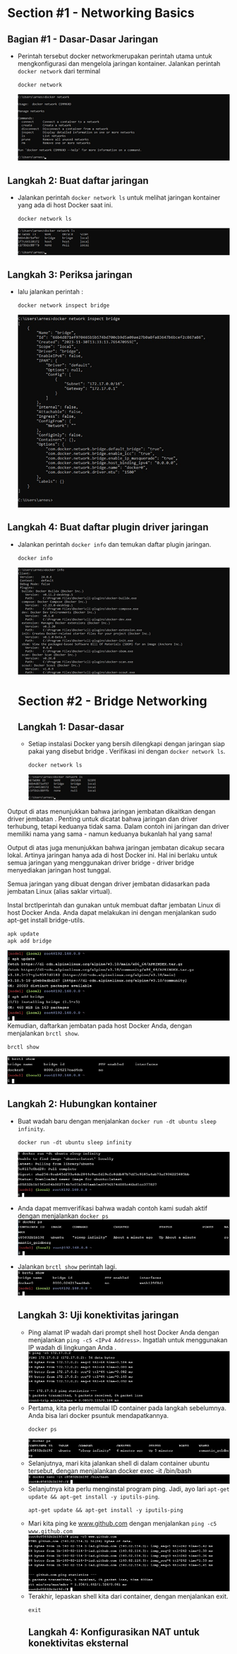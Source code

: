 # Section #1 - Networking Basics

## Bagian #1 - Dasar-Dasar Jaringan

- Perintah tersebut docker networkmerupakan perintah utama untuk mengkonfigurasi dan mengelola jaringan kontainer. Jalankan perintah `docker network` dari terminal
   ```
   docker network
   ```
   ![docker network](./01-docker-network.jpg)

## Langkah 2: Buat daftar jaringan
- Jalankan perintah `docker network ls` untuk melihat jaringan kontainer yang ada di host Docker saat ini.
  ```
  docker network ls
  ```
  ![docker network ls](./02-docker-network-ls.jpg)

## Langkah 3: Periksa jaringan
- lalu jalankan perintah :
  ```
  docker network inspect bridge
  ```
  ![docker network inspect bridge](./03-docker-network-inspect-bridge.jpg)

## Langkah 4: Buat daftar plugin driver jaringan
- Jalankan perintah `docker info` dan temukan daftar plugin jaringan.
  ```
  docker info
  ```
  ![docker info](./04-docker-info.jpg)



  # Section #2 - Bridge Networking
  
  ## Langkah 1: Dasar-dasar
  - Setiap instalasi Docker yang bersih dilengkapi dengan jaringan siap pakai yang disebut bridge . Verifikasi ini dengan `docker network ls`.
    ```
    docker network ls
    ```
    ![docker net ls](./02-docker-network-ls.jpg)

Output di atas menunjukkan bahwa jaringan jembatan dikaitkan dengan driver jembatan . Penting untuk dicatat bahwa jaringan dan driver terhubung, tetapi keduanya tidak sama. Dalam contoh ini jaringan dan driver memiliki nama yang sama - namun keduanya bukanlah hal yang sama!

Output di atas juga menunjukkan bahwa jaringan jembatan dicakup secara lokal. Artinya jaringan hanya ada di host Docker ini. Hal ini berlaku untuk semua jaringan yang menggunakan driver bridge - driver bridge menyediakan jaringan host tunggal.

Semua jaringan yang dibuat dengan driver jembatan didasarkan pada jembatan Linux (alias saklar virtual).

Instal brctlperintah dan gunakan untuk membuat daftar jembatan Linux di host Docker Anda. Anda dapat melakukan ini dengan menjalankan sudo apt-get install bridge-utils.
```
apk update
apk add bridge
```
![apk update](./images/05-apk-update.jpg)
Kemudian, daftarkan jembatan pada host Docker Anda, dengan menjalankan `brctl show`.
```
brctl show
```
![brctl](./images/06-brctl-show.jpg)

   ## Langkah 2: Hubungkan kontainer

   - Buat wadah baru dengan menjalankan `docker run -dt ubuntu sleep infinity`.
     ```
     docker run -dt ubuntu sleep infinity
     ```
     ![-dt ubuntu](./images/08-ubuntu-sleep-infinity-.jpg)
  
   - Anda dapat memverifikasi bahwa wadah contoh kami sudah aktif dengan menjalankan `docker ps`
     ![docker ps](./images/09-docker-ps-.jpg)
   - Jalankan `brctl show` perintah lagi.
     ![brctl show](./images/10-brctl-show.jpg)

     ## Langkah 3: Uji konektivitas jaringan
     - Ping alamat IP wadah dari prompt shell host Docker Anda dengan menjalankan `ping -c5 <IPv4 Address>`. Ingatlah untuk menggunakan IP wadah di lingkungan Anda .
       ![ping](./images/12-ping.jpg)
     - Pertama, kita perlu memulai ID container pada langkah sebelumnya. Anda bisa lari docker psuntuk mendapatkannya.
       ```
       docker ps
       ```
       ![docker ps](./images/13-docker-ps.jpg)
     - Selanjutnya, mari kita jalankan shell di dalam container ubuntu tersebut, dengan menjalankan docker exec -it <CONTAINER ID> /bin/bash
       ![bash](./images/14-docker-ecec-it.jpg)
     - Selanjutnya kita perlu menginstal program ping. Jadi, ayo lari `apt-get update && apt-get install -y iputils-ping`.
       ```
       apt-get update && apt-get install -y iputils-ping
       ```
     - Mari kita ping ke www.github.com dengan menjalankan `ping -c5 www.github.com`
       ![ping](./images/16-ping-github.jpg)
     - Terakhir, lepaskan shell kita dari container, dengan menjalankan exit.
       ```
       exit
       ```
       ## Langkah 4: Konfigurasikan NAT untuk konektivitas eksternal
       

       
       
       
